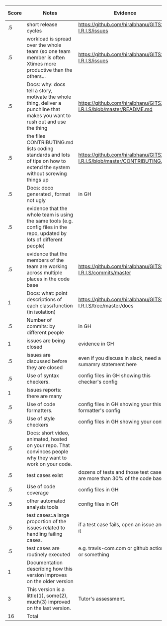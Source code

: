 |Score|Notes| Evidence| Self-Assessment
|-|-----|---------|-------|
|.5| short release cycles|https://github.com/hiralbhanu/GITS2.1-I.R.I.S/issues|3|
|.5| workload is spread over the whole team (so one team member is often Xtimes more productive than the others...|https://github.com/hiralbhanu/GITS2.1-I.R.I.S/issues |3|
|.5|Docs: why: docs tell a story, motivate the whole thing, deliver a punchline that makes you want to rush out and use the thing |https://github.com/hiralbhanu/GITS2.1-I.R.I.S/blob/master/README.md |3|
|.5|the files CONTRIBUTING.md lists coding standards and lots of tips on how to extend the system without screwing things up |https://github.com/hiralbhanu/GITS2.1-I.R.I.S/blob/master/CONTRIBUTING.md |3|
|.5|Docs: doco generated , format not ugly  | in GH| 3|
|.5|evidence that the whole team is using the same tools (e.g. config files in the repo, updated by lots of different people) | |3|
|.5|evidence that the members of the team are working across multiple places in the code base | https://github.com/hiralbhanu/GITS2.1-I.R.I.S/commits/master|3|
|1|Docs: what: point descriptions of each class/function (in isolation)  | https://github.com/hiralbhanu/GITS2.1-I.R.I.S/tree/master/docs|3|
|.5|Number of commits: by different people  | in GH|
|1|issues are being closed | evidence in GH|
|.5|issues are discussed before they are closed | even if you discuss in slack, need a sumamry statement here|
|.5|Use of syntax checkers. | config files iin GH showing this checker's config|
|1|Issues reports: there are many  | |
|.5|Use of code formatters. | config files in GH showing your this formatter's config|
|.5|Use of style checkers | config files in GH showing your config|
|.5|Docs: short video, animated, hosted on your repo. That convinces people why they want to work on your code. | |
|.5|test cases exist  | dozens of tests and those test cases are more than 30% of the code base|
|.5|Use of code coverage  | config files in GH|
|.5|other automated analysis tools  | config files in GH|
|.5|test cases:.a large proportion of the issues related to handling failing cases. | if a test case fails, open an issue and fix it|
|.5|test cases are routinely executed | e.g. travis-com.com or github actions or something|
|1|Documentation describing how this version improves on the older version| 
|3|This version is a little(1), some(2), much(3) improved on the last version.|Tutor's assessment.| 
|16| Total|
